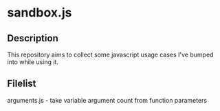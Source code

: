 sandbox.js
==========

Description
-----------
This repository aims to collect some javascript usage cases
I've bumped into while using it.

Filelist
--------
arguments.js - take variable argument count from function parameters
